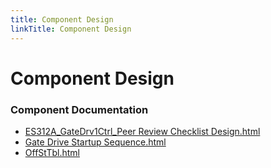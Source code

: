 ```yaml
---
title: Component Design
linkTitle: Component Design
---
```


# Component Design
### Component Documentation

- [ES312A_GateDrv1Ctrl_Peer Review Checklist Design.html](Doc/ES312A_GateDrv1Ctrl_Peer%20Review%20Checklist%20Design.html)
- [Gate Drive Startup Sequence.html](Doc/Gate%20Drive%20Startup%20Sequence.html)
- [OffStTbl.html](Doc/OffStTbl.html)


